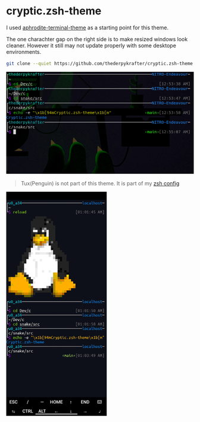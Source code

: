 # cryptic.zsh-theme

I used [aphrodite-terminal-theme](https://github.com/win0err/aphrodite-terminal-theme) as a starting point for this theme.

The one charachter gap on the right side is to make resized windows look cleaner. However it still may not update properly with some desktope environments.

```bash
git clone --quiet https://github.com/thederpykrafter/cryptic.zsh-theme.git ~/.oh-my-zsh/custom/themes/
```

<img src="https://github.com/thederpykrafter/cryptic.zsh-theme/blob/main/screenshots/desktop-screenshot.png" alt="" width="600"/>


> Tux(Penguin) is not part of this theme. It is part of my [zsh config](https://github.com/thederpykrafter/zsh)


<img src="https://github.com/thederpykrafter/cryptic.zsh-theme/blob/main/screenshots/termux-screenshot.jpg" alt="" height="600"/>
